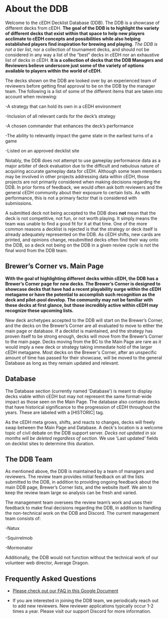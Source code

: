 # About the DDB

Welcome to the cEDH Decklist Database (DDB). The DDB is a showcase of different decks from cEDH.  **The goal of the DDB is to highlight the variety of different decks that exist within that space to help new players acclimate to cEDH concepts and possibilities while also helping established players find inspiration for brewing and playing**.  *The DDB is not a tier list*, nor a collection of tournament decks, and should not be considered in any way a list of the “best” decks in cEDH nor an exhaustive list of decks in cEDH. **It is a collection of decks that the DDB Managers and Reviewers believe underscore just some of the variety of options available to players within the world of cEDH.**


The decks shown on the DDB are looked over by an experienced team of reviewers before getting final approval to be on the DDB by the manager team.  The following is a list of some of the different items that are taken into account when reviewing:


-A strategy that can hold its own in a cEDH environment

-Inclusion of all relevant cards for the deck’s strategy

-A chosen commander that enhances the deck’s performance

-The ability to relevantly impact the game state in the earliest turns of a game

-Listed on an approved decklist site


Notably, the DDB does not attempt to use gameplay performance data as a major arbiter of deck evaluation due to the difficult and nebulous nature of acquiring accurate gameplay data for cEDH. Although some team members may be involved in other projects addressing data within cEDH, those projects are not primarily considered when making decisions regarding the DDB. In prior forms of feedback, we would often ask both reviewers and the general cEDH community about their exposure to certain lists. As with performance, this is not a primary factor that is considered with submissions.


A submitted deck not being accepted to the DDB does **not** mean that the deck is not competitive, not fun, or not worth playing. It simply means the team was unable to find a good fit for it at that time. One of the more common reasons a decklist is rejected is that the strategy or deck itself is already adequately represented on the DDB. As cEDH shifts, new cards are printed, and opinions change, resubmitted decks often find their way onto the DDB, so a deck not being on the DDB in a given review cycle is not the final word from the DDB team. 


## Brewer’s Corner vs. Main Page


**With the goal of highlighting different decks within cEDH, the DDB has a Brewer’s Corner page for new decks. The Brewer’s Corner is designed to showcase decks that have had a recent playability surge within the cEDH metagame or have the potential to accomplish such recognition as the deck and pilot-pool develop. The community may not be familiar with these decks at first glance, but those incredibly active within cEDH may recognize these upcoming lists.**


New deck archetypes accepted to the DDB will start on the Brewer’s Corner, and the decks on the Brewer’s Corner are all evaluated to move to either the main page or database.  If a decklist is maintained, and the strategy has proven itself to be strong enough, decks will move from the Brewer’s Corner to the main page. Decks moving from the BC to the Main Page are rare as it would imply a new deck or strategy taking immediate hold of the larger cEDH metagame. Most decks on the Brewer's Corner, after an unspecific amount of time has passed for their showcase, will be moved to the general Database as long as they remain updated and relevant.


## Database


The Database section (currently named 'Database') is meant to display decks viable within cEDH but may not represent the same format-wide impact as those seen on the Main Page. The database also contains decks that have historical significance to the progression of cEDH throughout the years. These are labeled with a [HISTORIC] tag.


As the cEDH meta grows, shifts, and reacts to changes, decks will freely swap between the Main Page and Database. A deck's location is a welcome topic of civil debate on the DDB support server. *Decks not updated in six months will be deleted regardless of section.* We use 'Last updated' fields on decklist sites to determine this duration.


## The DDB Team

As mentioned above, the DDB is maintained by a team of managers and reviewers.  The review team provides initial feedback on all the lists submitted to the DDB, in addition to providing ongoing feedback about the main DDB page, Brewer’s Corner lists, and the website itself. We aim to keep the review team large so analysis can be fresh and varied.

The management team oversees the review team’s work and uses their feedback to make final decisions regarding the DDB, in addition to handling the non-technical work on the DDB and Discord. The current management team consists of:

-Natux

-Squirrelmob

-Mormonator

Additionally, the DDB would not function without the technical work of our volunteer web director, Average Dragon.


## Frequently Asked Questions
- [Please check out our FAQ in this Google Document](https://docs.google.com/document/d/14AmpkuN2-YUcyU3xpyEurGMde_0aMbfQ5PMbLGOqkF4/edit)

- If you are interested in joining the DDB team, we periodically reach out to add new reviewers. New reviewer applications typically occur 1-2 times a year. Please visit our support Discord for more information.
